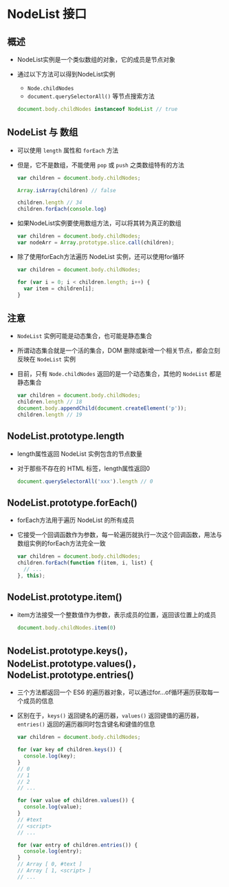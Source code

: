 # NodeList 接口

## 概述

+ NodeList实例是一个类似数组的对象，它的成员是节点对象

+ 通过以下方法可以得到NodeList实例

  + `Node.childNodes`
  + `document.querySelectorAll()` 等节点搜索方法

  ```js
  document.body.childNodes instanceof NodeList // true
  ```

## NodeList 与 数组

+ 可以使用 `length` 属性和 `forEach` 方法

+ 但是，它不是数组，不能使用 `pop` 或 `push` 之类数组特有的方法

  ```js
  var children = document.body.childNodes;

  Array.isArray(children) // false

  children.length // 34
  children.forEach(console.log)
  ```

+ 如果NodeList实例要使用数组方法，可以将其转为真正的数组

  ```js
  var children = document.body.childNodes;
  var nodeArr = Array.prototype.slice.call(children);
  ```

+ 除了使用forEach方法遍历 NodeList 实例，还可以使用for循环

  ```js
  var children = document.body.childNodes;

  for (var i = 0; i < children.length; i++) {
    var item = children[i];
  }
  ```

## 注意

+ `NodeList` 实例可能是动态集合，也可能是静态集合
+ 所谓动态集合就是一个活的集合，DOM 删除或新增一个相关节点，都会立刻反映在 `NodeList` 实例
+ 目前，只有 `Node.childNodes` 返回的是一个动态集合，其他的 `NodeList` 都是静态集合

  ```js
  var children = document.body.childNodes;
  children.length // 18
  document.body.appendChild(document.createElement('p'));
  children.length // 19
  ```

## NodeList.prototype.length

+ length属性返回 NodeList 实例包含的节点数量
+ 对于那些不存在的 HTML 标签，length属性返回0

  ```js
  document.querySelectorAll('xxx').length // 0
  ```

## NodeList.prototype.forEach()

+ forEach方法用于遍历 NodeList 的所有成员
+ 它接受一个回调函数作为参数，每一轮遍历就执行一次这个回调函数，用法与数组实例的forEach方法完全一致

  ```js
  var children = document.body.childNodes;
  children.forEach(function f(item, i, list) {
    // ...
  }, this);
  ```

## NodeList.prototype.item()

+ item方法接受一个整数值作为参数，表示成员的位置，返回该位置上的成员

  ```js
  document.body.childNodes.item(0)
  ```

## NodeList.prototype.keys()，NodeList.prototype.values()，NodeList.prototype.entries()

+ 三个方法都返回一个 ES6 的遍历器对象，可以通过for...of循环遍历获取每一个成员的信息
+ 区别在于，`keys()` 返回键名的遍历器，`values()` 返回键值的遍历器，`entries()` 返回的遍历器同时包含键名和键值的信息

  ```js
  var children = document.body.childNodes;

  for (var key of children.keys()) {
    console.log(key);
  }
  // 0
  // 1
  // 2
  // ...

  for (var value of children.values()) {
    console.log(value);
  }
  // #text
  // <script>
  // ...

  for (var entry of children.entries()) {
    console.log(entry);
  }
  // Array [ 0, #text ]
  // Array [ 1, <script> ]
  // ...
  ```










